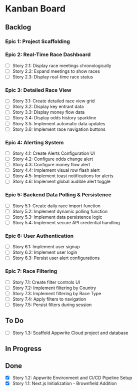 # Kanban Board

## Backlog

### Epic 1: Project Scaffolding

### Epic 2: Real-Time Race Dashboard

- [ ] Story 2.1: Display race meetings chronologically
- [ ] Story 2.2: Expand meetings to show races
- [ ] Story 2.3: Display real-time race status

### Epic 3: Detailed Race View

- [ ] Story 3.1: Create detailed race view grid
- [ ] Story 3.2: Display key entrant data
- [ ] Story 3.3: Display money flow data
- [ ] Story 3.4: Display odds history sparkline
- [ ] Story 3.5: Implement automatic data updates
- [ ] Story 3.6: Implement race navigation buttons

### Epic 4: Alerting System

- [ ] Story 4.1: Create Alerts Configuration UI
- [ ] Story 4.2: Configure odds change alert
- [ ] Story 4.3: Configure money flow alert
- [ ] Story 4.4: Implement visual row flash alert
- [ ] Story 4.5: Implement toast notifications for alerts
- [ ] Story 4.6: Implement global audible alert toggle

### Epic 5: Backend Data Polling & Persistence

- [ ] Story 5.1: Create daily race import function
- [ ] Story 5.2: Implement dynamic polling function
- [ ] Story 5.3: Implement data persistence logic
- [ ] Story 5.4: Implement secure API credential handling

### Epic 6: User Authentication

- [ ] Story 6.1: Implement user signup
- [ ] Story 6.2: Implement user login
- [ ] Story 6.3: Persist user alert configurations

### Epic 7: Race Filtering

- [ ] Story 7.1: Create filter controls UI
- [ ] Story 7.2: Implement filtering by Country
- [ ] Story 7.3: Implement filtering by Race Type
- [ ] Story 7.4: Apply filters to navigation
- [ ] Story 7.5: Persist filters during session

## To Do

- [ ] Story 1.3: Scaffold Appwrite Cloud project and database

## In Progress

## Done

- [x] Story 1.2: Appwrite Environment and CI/CD Pipeline Setup
- [x] Story 1.1: Next.js Initialization - Brownfield Addition
